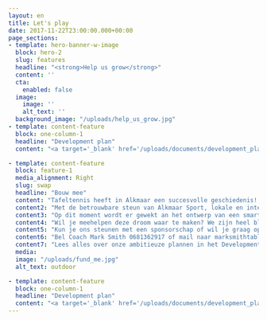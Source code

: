 ```yaml
---
layout: en
title: Let's play
date: 2017-11-22T23:00:00.000+00:00
page_sections:
- template: hero-banner-w-image
  block: hero-2
  slug: features
  headline: "<strong>Help us grow</strong>"
  content: ''
  cta:
    enabled: false
  image:
    image: ''
    alt_text: ''
  background_image: "/uploads/help_us_grow.jpg"
- template: content-feature
  block: one-column-1
  headline: "Development plan"
  content: "<a target='_blank' href='/uploads/documents/development_plan_en.pdf'>Download our development plan</a>"

- template: content-feature
  block: feature-1
  media_alignment: Right
  slug: swap
  headline: "Bouw mee"
  content: "Tafeltennis heeft in Alkmaar een succesvolle geschiedenis! In de jaren tachtig was Hooge Huys (nu Alkmaar ’71) een van de sterkste clubs van Nederland. Tegenwoordig wordt er slecht recreatief tafeltennis gespeeld in Alkmaar en mist er het voordeel van een ruimte die fulltime beschikbaar is om in te trainen. In mei 2018 kwam een groep enthousiaste en ambitieuze mensen bij elkaar met het doel tafeltennis opnieuw op de kaart te zetten in Alkmaar en ver daarbuiten, onder de naam Ping Pong Alkmaar. Aanjager van dit ambitieuze initiatief is Mark Smith, een Engelse professionele speler en coach met veel ervaring in de ontwikkeling van locale sportverenigingen."
  content2: "Met de betrouwbare steun van Alkmaar Sport, lokale en internationale sponsoren, de vaste hulp van ouders van de jeugdleden en onze onmisbare vrijwilligers hebben we als doel om met Ping Pong Alkmaar het verschil te maken voor tafeltennis als sport en voor de rol van Alkmaar daarin."
  content3: "Op dit moment wordt er gewekt an het ontwerp van een smart building die dienst zal doen als trainingsruimte, clubhuis en sociale ontmoetingsplek. Een plek in Alkmaar waar iedereen welkom is om samen te sporten, mensen te ontmoeten en te genieten van alles dat een actief verenigingsleven te bieden heeft."
  content4: "Wil je meehelpen deze droom waar te maken? We zijn heel blij met grote en kleine donaties via onze GO FUND ME actie!"
  content5: "Kun je ons steunen met een sponsorschap of wil je graag op een andere manier bijdragen? We horen heel graag van je. "
  content6: "Bel Coach Mark Smith 0681362917 of mail naar marksmithtabletennis@gmail.com."
  content7: "Lees alles over onze ambitieuze plannen in het Development Plan 2021-2024"
  media:
  image: "/uploads/fund_me.jpg"
  alt_text: outdoor

- template: content-feature
  block: one-column-1
  headline: "Development plan"
  content: "<a target='_blank' href='/uploads/documents/development_plan_en.pdf'>Download our development plan</a>"
---
```

